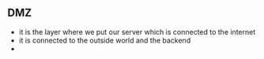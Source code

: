 ## DMZ 
- it is the layer where we put our server which is connected to the internet 
- it is connected to the outside world and the backend 
- 